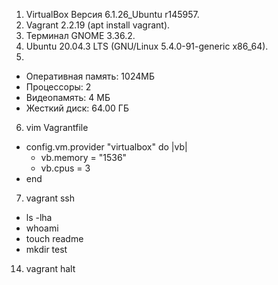 1. VirtualBox Версия 6.1.26_Ubuntu r145957.  
2. Vagrant 2.2.19 (apt install vagrant).  
3. Терминал GNOME 3.36.2.  
4. Ubuntu 20.04.3 LTS (GNU/Linux 5.4.0-91-generic x86_64).  
5. 
- Оперативная память: 1024МБ  
- Процессоры: 2  
- Видеопамять: 4 МБ  
- Жесткий диск: 64.00 ГБ  
6. vim Vagrantfile  
- config.vm.provider "virtualbox" do |vb|  
  - vb.memory = "1536"  
  - vb.cpus = 3  
- end  
7. vagrant ssh  
- ls -lha  
- whoami  
- touch readme  
- mkdir test  
14. vagrant halt  

    
    

